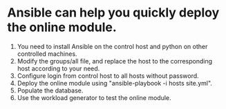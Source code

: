 # Ansible can help you quickly deploy the online module. 

1. You need to install Ansible on the control host and python on other controlled machines. 
2. Modify the groups/all file, and replace the host to the corresponding host according to  your need.
3. Configure login from control host to all hosts without password.
4. Deploy the online module using "ansible-playbook -i hosts site.yml".
5. Populate the database.
6. Use the workload generator to test the online module.
